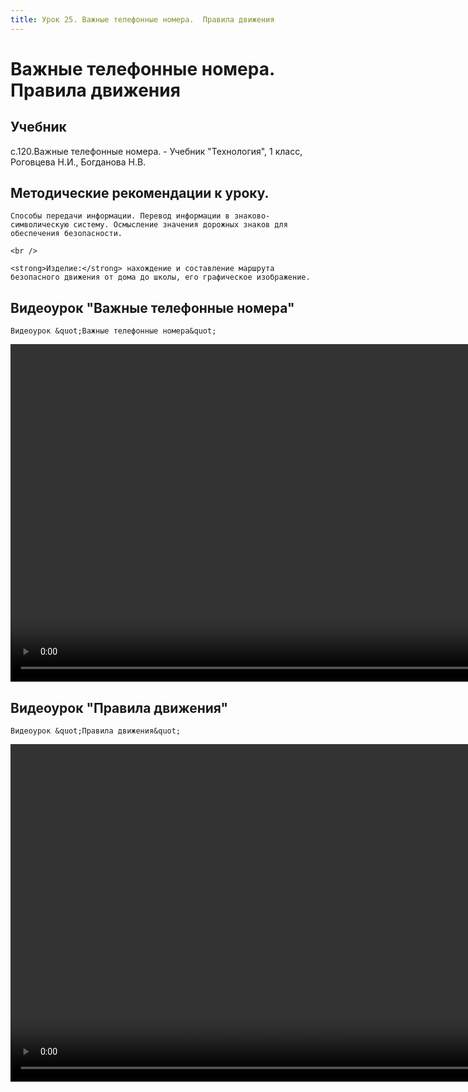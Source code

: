 ```yaml
---
title: Урок 25. Важные телефонные номера.  Правила движения
---
```


# Важные телефонные номера.  Правила движения

## Учебник

с.120.Важные телефонные номера. - Учебник "Технология", 1 класс, Роговцева Н.И., Богданова Н.В.

## Методические рекомендации к уроку.

<p>
	Способы передачи информации. Перевод информации в знаково-символическую систему. Осмысление значения дорожных знаков для обеспечения безопасности. 
</p>
<p>
	<br /> 
</p>
<p>
	<strong>Изделие:</strong> нахождение и составление маршрута безопасного движения от дома до школы, его графическое изображение. 
</p>

## Видеоурок "Важные телефонные номера"

<p>
	Видеоурок &quot;Важные телефонные номера&quot;
</p>


<video width="960" height="540" controls>
  <source src="https://vod-progressive.akamaized.net/exp=1667466963~acl=%2Fvimeo-prod-skyfire-std-us%2F01%2F645%2F15%2F378225836%2F1581112884.mp4~hmac=254bdde1713a63c4c2d7ae08fad0a626db5e825f5054353a3b0c5b0aacd6f022/vimeo-prod-skyfire-std-us/01/645/15/378225836/1581112884.mp4" type="video/mp4">
Your browser does not support the video tag.
</video>


## Видеоурок "Правила движения"

<p>
	Видеоурок &quot;Правила движения&quot;
</p>


<video width="960" height="540" controls>
  <source src="https://vod-progressive.akamaized.net/exp=1667466471~acl=%2Fvimeo-prod-skyfire-std-us%2F01%2F644%2F15%2F378221801%2F1581094094.mp4~hmac=d45d6ab1ac880afddf30d670e875e8df5f3f49634fe719f441b51defef055520/vimeo-prod-skyfire-std-us/01/644/15/378221801/1581094094.mp4" type="video/mp4">
Your browser does not support the video tag.
</video>
